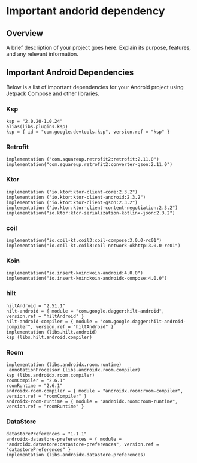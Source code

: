 # Important andorid dependency

## Overview


A brief description of your project goes here.  Explain its purpose, features, and any relevant information.

## Important Android Dependencies

Below is a list of important dependencies for your Android project using Jetpack Compose and other libraries.

### Ksp
```
ksp = "2.0.20-1.0.24"
alias(libs.plugins.ksp)
ksp = { id = "com.google.devtools.ksp", version.ref = "ksp" }
```

### Retrofit
```
implementation ("com.squareup.retrofit2:retrofit:2.11.0")
implementation("com.squareup.retrofit2:converter-gson:2.11.0")
```


### Ktor
```
implementation ("io.ktor:ktor-client-core:2.3.2")
implementation ("io.ktor:ktor-client-android:2.3.2")
implementation ("io.ktor:ktor-client-gson:2.3.2")
implementation ("io.ktor:ktor-client-content-negotiation:2.3.2")
implementation("io.ktor:ktor-serialization-kotlinx-json:2.3.2")
```

### coil
```
implementation("io.coil-kt.coil3:coil-compose:3.0.0-rc01")
implementation("io.coil-kt.coil3:coil-network-okhttp:3.0.0-rc01")
```

### Koin
```
implementation("io.insert-koin:koin-android:4.0.0")
implementation("io.insert-koin:koin-androidx-compose:4.0.0")
```
### hilt
```
hiltAndroid = "2.51.1"
hilt-android = { module = "com.google.dagger:hilt-android", version.ref = "hiltAndroid" }
hilt-android-compiler = { module = "com.google.dagger:hilt-android-compiler", version.ref = "hiltAndroid" }
implementation (libs.hilt.android)
ksp (libs.hilt.android.compiler)
```

### Room
```
implementation (libs.androidx.room.runtime)
 annotationProcessor (libs.androidx.room.compiler)
ksp (libs.androidx.room.compiler)
roomCompiler = "2.6.1"
roomRuntime = "2.6.1"
androidx-room-compiler = { module = "androidx.room:room-compiler", version.ref = "roomCompiler" }
androidx-room-runtime = { module = "androidx.room:room-runtime", version.ref = "roomRuntime" }
```

### DataStore
```
datastorePreferences = "1.1.1"
androidx-datastore-preferences = { module = "androidx.datastore:datastore-preferences", version.ref = "datastorePreferences" }
implementation (libs.androidx.datastore.preferences)
```
